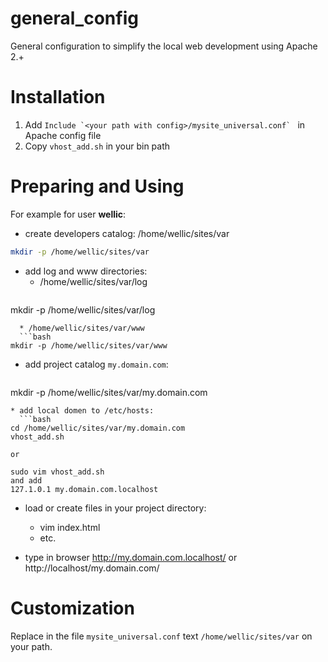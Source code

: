 general_config
==============

General configuration to simplify the local web development using Apache 2.+

Installation
===================
1. Add ```Include `<your path with config>/mysite_universal.conf` ``` in Apache config file
2. Copy `vhost_add.sh` in your bin path 

Preparing and Using
===================

For example for user **wellic**:

* create developers catalog: /home/wellic/sites/var 
 ```bash
mkdir -p /home/wellic/sites/var
```

* add log and www directories:
  * /home/wellic/sites/var/log
  ```bash
mkdir -p /home/wellic/sites/var/log
```
  * /home/wellic/sites/var/www
  ```bash
mkdir -p /home/wellic/sites/var/www
```

* add project catalog `my.domain.com`:
  ```bash
mkdir -p /home/wellic/sites/var/my.domain.com
```
* add local domen to /etc/hosts:
  ```bash
cd /home/wellic/sites/var/my.domain.com
vhost_add.sh

or 

sudo vim vhost_add.sh
and add
127.1.0.1 my.domain.com.localhost
```

* load or create files in your project directory:
  * vim index.html
  * etc.

* type in browser http://my.domain.com.localhost/ or http://localhost/my.domain.com/

Customization
=============

Replace in the file `mysite_universal.conf` text `/home/wellic/sites/var` on your path.

